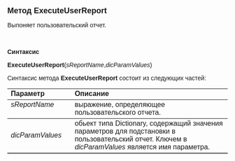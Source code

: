 ﻿<html>
<head>
<title>ExecuteUserReport</title>
</head>

<body>

<p><strong><font size="4" face="Arial">Метод ExecuteUserReport</font></strong></p>

<p class="label"><font face="Arial">Выпоняет пользовательский отчет.</font></p>

<p class="label">&nbsp;</p>

<p class="label"><font face="Arial"><b>Синтаксис</b></font></p>

<p><font face="Arial"><b>ExecuteUserReport</b>(<em>sReportName</em>,<em>dicParamValues</em>)</font></p>

<p><font face="Arial">Синтаксис метода <b>ExecuteUserReport</b>
состоит из следующих частей:</font></p>

<table border="1" cellPadding="5" cols="2" frame="below" rules="rows">
<TBODY>
  <tr vAlign="top">
    <td class="label" width="29%"><font face="Arial"><b>Параметр</b></font></td>
    <td class="label" width="71%"><font face="Arial"><strong>Описание</strong></font></td>
  </tr>
  <tr vAlign="top">
    <td width="29%"><font face="Arial"><em>sReportName</em></font></td>
    <td width="71%"><font face="Arial">выражение, определяющее 
	пользовательского отчета.</font></td>
  </tr>
  <tr>
    <td width="29%"><font face="Arial"><em>dicParamValues</em></font></td>
    <td width="71%"><font face="Arial">обьект типа Dictionary, 
	содержащий значения параметров для подстановки в пользовательский отчет. 
	Ключем в <em>dicParamValues </em>является имя параметра.</font></td>
  </tr>
</TBODY>
</table>

<p class="label">&nbsp;</p>

</body>
</html>
